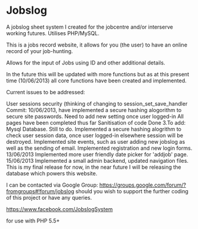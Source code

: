 Jobslog
=======

A jobslog sheet system I created for the jobcentre and/or interserve working futures. Utilises PHP/MySQL.

This is a jobs record website, it allows for you (the user) to have an online record of your job-hunting.

Allows for the input of Jobs using ID and other additional details.

In the future this will be updated with more functions but as at this present time (10/06/2013) all core functions have been created and implemented.

Current issues to be addressed:

User sessions security (thinking of changing to session_set_save_handler
Commit: 10/06/2013, have implemented a secure hashing alogorithm to secure site passwords.
Need to add new setting once user logged-in
All pages have been completed thus far
Sanitisation of code
Done 3.To add: Mysql Database.
Still to do.
Implemented a secure hashing alogrithm to check user session data, once user logged-in elsewhere session will be destroyed.
Implemented site events, such as user adding new jobslog as well as the sending of email.
Implemented registration and new login forms.
13/06/2013 Implemented more user friendly date picker for 'addjob' page.
15/06/2013 Implemented a small admin backend, updated navigation files.
This is my final release for now, in the near future I will be releasing the database which powers this website.

I can be contacted via Google Group: https://groups.google.com/forum/?fromgroups#!forum/jobslog should you wish to support the further coding of this project or have any queries.

https://www.facebook.com/JobslogSystem

for use with PHP 5.5+
